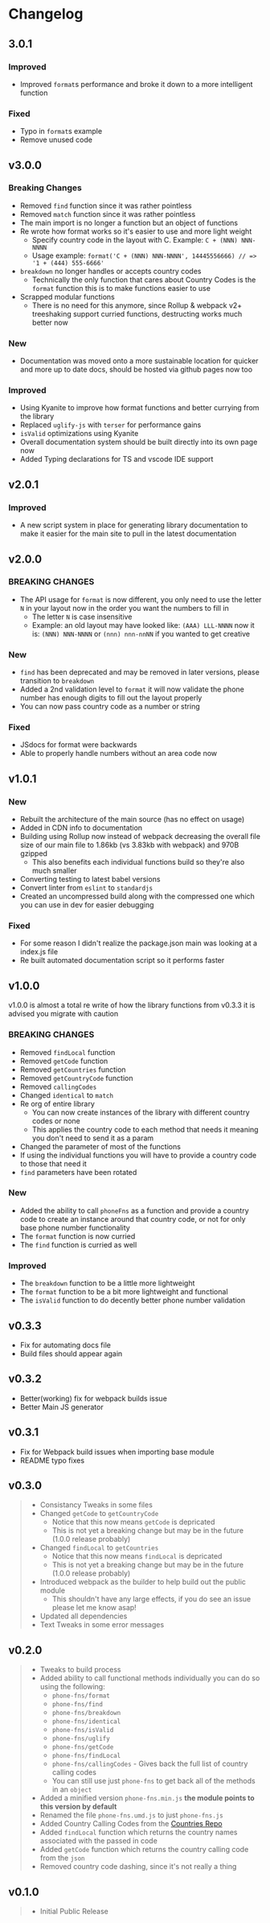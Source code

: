 # Changelog

## 3.0.1

### Improved

- Improved `format`s performance and broke it down to a more intelligent function

### Fixed

- Typo in `format`s example
- Remove unused code

## v3.0.0

### Breaking Changes

- Removed `find` function since it was rather pointless
- Removed `match` function since it was rather pointless
- The main import is no longer a function but an object of functions
- Re wrote how format works so it's easier to use and more light weight
  - Specify country code in the layout with C. Example: `C + (NNN) NNN-NNNN`
  - Usage example: `format('C + (NNN) NNN-NNNN', 14445556666) // => '1 + (444) 555-6666'`
- `breakdown` no longer handles or accepts country codes
  - Technically the only function that cares about Country Codes is the `format` function this is to make functions easier to use
- Scrapped modular functions
  - There is no need for this anymore, since Rollup & webpack v2+ treeshaking support curried functions, destructing works much better now

### New

- Documentation was moved onto a more sustainable location for quicker and more up to date docs, should be hosted via github pages now too

### Improved

- Using Kyanite to improve how format functions and better currying from the library
- Replaced `uglify-js` with `terser` for performance gains
- `isValid` optimizations using Kyanite
- Overall documentation system should be built directly into its own page now
- Added Typing declarations for TS and vscode IDE support

## v2.0.1

### Improved

- A new script system in place for generating library documentation to make it easier for the main site to pull in the latest documentation

## v2.0.0

### BREAKING CHANGES

- The API usage for `format` is now different, you only need to use the letter `N` in your layout now in the order you want the numbers to fill in
  - The letter `N` is case insensitive
  - Example: an old layout may have looked like: `(AAA) LLL-NNNN` now it is: `(NNN) NNN-NNNN` or  `(nnn) nnn-nnNN` if you wanted to get creative

### New

- `find` has been deprecated and may be removed in later versions, please transition to `breakdown`
- Added a 2nd validation level to `format` it will now validate the phone number has enough digits to fill out the layout properly
- You can now pass country code as a number or string

### Fixed

- JSdocs for format were backwards
- Able to properly handle numbers without an area code now

## v1.0.1

### New

- Rebuilt the architecture of the main source (has no effect on usage)
- Added in CDN info to documentation
- Building using Rollup now instead of webpack decreasing the overall file size of our main file to 1.86kb (vs 3.83kb with webpack) and 970B gzipped
  - This also benefits each individual functions build so they're also much smaller
- Converting testing to latest babel versions
- Convert linter from `eslint` to `standardjs`
- Created an uncompressed build along with the compressed one which you can use in dev for easier debugging

### Fixed

- For some reason I didn't realize the package.json main was looking at a index.js file
- Re built automated documentation script so it performs faster

## v1.0.0

v1.0.0 is almost a total re write of how the library functions from v0.3.3 it is advised you migrate with caution

### BREAKING CHANGES

- Removed `findLocal` function
- Removed `getCode` function
- Removed `getCountries` function
- Removed `getCountryCode` function
- Removed `callingCodes`
- Changed `identical` to `match`
- Re org of entire library
    - You can now create instances of the library with different country codes or none
    - This applies the country code to each method that needs it meaning you don't need to send it as a param
- Changed the parameter of most of the functions
- If using the individual functions you will have to provide a country code to those that need it
- `find` parameters have been rotated

### New

- Added the ability to call `phoneFns` as a function and provide a country code to create an instance around that country code, or not for only base phone number functionality
- The `format` function is now curried
- The `find` function is curried as well

### Improved

- The `breakdown` function to be a little more lightweight
- The `format` function to be a bit more lightweight and functional
- The `isValid` function to do decently better phone number validation


## v0.3.3

- Fix for automating docs file
- Build files should appear again

## v0.3.2

- Better(working) fix for webpack builds issue
- Better Main JS generator

## v0.3.1

- Fix for Webpack build issues when importing base module
- README typo fixes

## v0.3.0

> - Consistancy Tweaks in some files
> - Changed `getCode` to `getCountryCode`
>   - Notice that this now means `getCode` is depricated
>   - This is not yet a breaking change but may be in the future (1.0.0 release probably)
> - Changed `findLocal` to `getCountries`
>   - Notice that this now means `findLocal` is depricated
>   - This is not yet a breaking change but may be in the future (1.0.0 release probably)
> - Introduced webpack as the builder to help build out the public module
>   - This shouldn't have any large effects, if you do see an issue please let me know asap!
> - Updated all dependencies
> - Text Tweaks in some error messages

## v0.2.0

> - Tweaks to build process
> - Added ability to call functional methods individually you can do so using the following:
>   - `phone-fns/format`
>   - `phone-fns/find`
>   - `phone-fns/breakdown`
>   - `phone-fns/identical`
>   - `phone-fns/isValid`
>   - `phone-fns/uglify`
>   - `phone-fns/getCode`
>   - `phone-fns/findLocal`
>   - `phone-fns/callingCodes` - Gives back the full list of country calling codes
>   - You can still use just `phone-fns` to get back all of the methods in an `object`
> - Added a minified version `phone-fns.min.js` **the module points to this version by default**
> - Renamed the file `phone-fns.umd.js` to just `phone-fns.js`
> - Added Country Calling Codes from the [Countries Repo](https://github.com/mledoze/countries)
> - Added `findLocal` function which returns the country names associated with the passed in code
> - Added `getCode` function which returns the country calling code from the `json`
> - Removed country code dashing, since it's not really a thing

## v0.1.0

> - Initial Public Release
